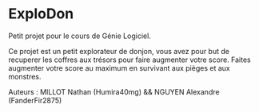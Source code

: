 # ExploDon

Petit projet pour le cours de Génie Logiciel.

Ce projet est un petit explorateur de donjon, vous avez pour but de recuperer les coffres aux trésors pour faire augmenter votre score. Faites augmenter votre score au maximum en survivant aux pièges et aux monstres.

Auteurs : MILLOT Nathan (Humira40mg) && NGUYEN Alexandre (FanderFir2875)
